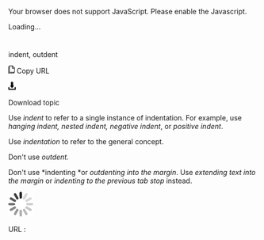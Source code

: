 Your browser does not support JavaScript. Please enable the Javascript.

Loading...

# 

indent, outdent

![Copy URL](indent-outdent_files/Copy.png)
Copy URL

![Download](indent-outdent_files/Download.png)

Download topic

Use *indent* to refer to a single instance of indentation. For example, use *hanging indent, nested indent, negative indent*, or *positive indent*. 

Use *indentation* to refer to the general concept.

Don't use *outdent.*

Don't use *indenting *or *outdenting into the margin*. Use *extending text into the margin* or *indenting to the previous tab stop* instead.

![In progress](indent-outdent_files/activity-large.gif)

URL :
